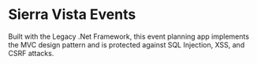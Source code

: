 # Sierra Vista Events

Built with the Legacy .Net Framework, this event planning app implements the MVC design pattern and is protected against SQL Injection, XSS, and CSRF attacks.
